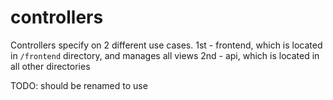 # controllers

Controllers specify on 2 different use cases.
1st - frontend, which is located in `/frontend` directory, and manages all views
2nd - api, which is located in all other directories

TODO: should be renamed to use
